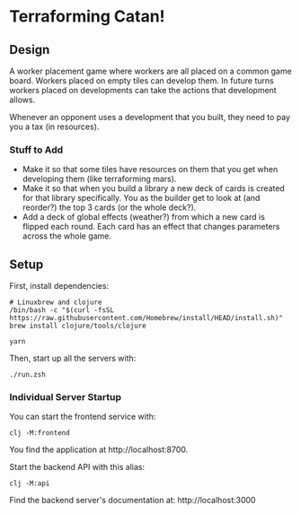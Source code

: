 # Terraforming Catan!

## Design

A worker placement game where workers are all placed on a common game board.
Workers placed on empty tiles can develop them.
In future turns workers placed on developments can take the actions that
development allows.

Whenever an opponent uses a development that you built, they need to pay you a
tax (in resources).

### Stuff to Add

 - Make it so that some tiles have resources on them that you get when
   developing them (like terraforming mars).
 - Make it so that when you build a library a new deck of cards is created for
   that library specifically.
   You as the builder get to look at (and reorder?) the top 3 cards (or the
   whole deck?).
 - Add a deck of global effects (weather?) from which a new card is flipped each
   round.
   Each card has an effect that changes parameters across the whole game.

## Setup

First, install dependencies:

    # Linuxbrew and clojure
    /bin/bash -c "$(curl -fsSL https://raw.githubusercontent.com/Homebrew/install/HEAD/install.sh)"
    brew install clojure/tools/clojure

    yarn

Then, start up all the servers with:

    ./run.zsh

### Individual Server Startup

You can start the frontend service with:

    clj -M:frontend

You find the application at http://localhost:8700.

Start the backend API with this alias:

    clj -M:api

Find the backend server's documentation at: http://localhost:3000
